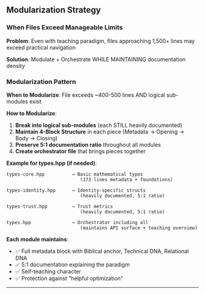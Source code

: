 ## Modularization Strategy

### When Files Exceed Manageable Limits

**Problem**: Even with teaching paradigm, files approaching 1,500+ lines may exceed practical navigation

**Solution**: Modulate + Orchestrate WHILE MAINTAINING documentation density

### Modularization Pattern

**When to Modularize**: File exceeds ~400-500 lines AND logical sub-modules exist

**How to Modularize**:

1. **Break into logical sub-modules** (each STILL heavily documented)
2. **Maintain 4-Block Structure** in each piece (Metadata → Opening → Body → Closing)
3. **Preserve 5:1 documentation ratio** throughout all modules
4. **Create orchestrator file** that brings pieces together

**Example for types.hpp (if needed)**:

```
types-core.hpp          → Basic mathematical types
                           (173 lines metadata + foundations)

types-identity.hpp      → Identity-specific structs
                           (heavily documented, 5:1 ratio)

types-trust.hpp         → Trust metrics
                           (heavily documented, 5:1 ratio)

types.hpp               → Orchestrator including all
                           (maintains API surface + teaching overview)
```

**Each module maintains**:
- ✅ Full metadata block with Biblical anchor, Technical DNA, Relational DNA
- ✅ 5:1 documentation explaining the paradigm
- ✅ Self-teaching character
- ✅ Protection against "helpful optimization"

---

